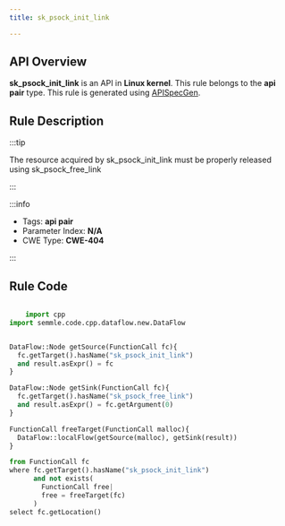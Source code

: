 ```yaml
---
title: sk_psock_init_link

---
```



## API Overview
**sk_psock_init_link** is an API in **Linux kernel**. This rule belongs to the **api pair** type. This rule is generated using [APISpecGen](../../tools/APISpecGen).
## Rule Description

:::tip

The resource acquired by sk_psock_init_link must be properly released using sk_psock_free_link

:::

:::info

- Tags: **api pair**
- Parameter Index: **N/A**
- CWE Type: **CWE-404**

:::

## Rule Code
```python

    import cpp
import semmle.code.cpp.dataflow.new.DataFlow


DataFlow::Node getSource(FunctionCall fc){
  fc.getTarget().hasName("sk_psock_init_link")
  and result.asExpr() = fc
}

DataFlow::Node getSink(FunctionCall fc){
  fc.getTarget().hasName("sk_psock_free_link")
  and result.asExpr() = fc.getArgument(0)
}

FunctionCall freeTarget(FunctionCall malloc){
  DataFlow::localFlow(getSource(malloc), getSink(result))
}

from FunctionCall fc
where fc.getTarget().hasName("sk_psock_init_link")
      and not exists(
        FunctionCall free| 
        free = freeTarget(fc)
      )
select fc.getLocation()

    
```